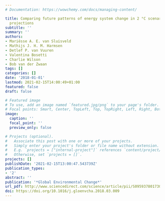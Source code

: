 ```yaml
---
# Documentation: https://wowchemy.com/docs/managing-content/

title: Comparing future patterns of energy system change in 2 °C scenarios to expert
  projections
subtitle: ''
summary: ''
authors:
- Mariësse A. E. van Sluisveld
- Mathijs J. H. M. Harmsen
- Detlef P. van Vuuren
- Valentina Bosetti
- Charlie Wilson
- Bob van der Zwaan
tags: []
categories: []
date: '2018-01-01'
lastmod: 2021-02-15T14:00:49+01:00
featured: false
draft: false

# Featured image
# To use, add an image named `featured.jpg/png` to your page's folder.
# Focal points: Smart, Center, TopLeft, Top, TopRight, Left, Right, BottomLeft, Bottom, BottomRight.
image:
  caption: ''
  focal_point: ''
  preview_only: false

# Projects (optional).
#   Associate this post with one or more of your projects.
#   Simply enter your project's folder or file name without extension.
#   E.g. `projects = ["internal-project"]` references `content/project/deep-learning/index.md`.
#   Otherwise, set `projects = []`.
projects: []
publishDate: '2021-02-15T13:00:47.543739Z'
publication_types:
- '2'
abstract: ''
publication: '*Global Environmental Change*'
url_pdf: http://www.sciencedirect.com/science/article/pii/S0959378017301413
doi: https://doi.org/10.1016/j.gloenvcha.2018.03.009
---
```

